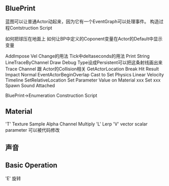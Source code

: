 
## BluePrint
蓝图可以让普通Actor动起来，因为它有一个EventGraph可以处理事件。
构造过程Contstruction Script

如何把球压在地面上
如何让BP中定义的Coponent变量在Actor的Default中显示变量

AddImpose
  Vel Change的用法
Tick中deltaseconds的用法
Print String
LineTraceByChannel
  Draw Debug Type设成Persistent可以把这条射线画出来
  Trace Channel 跟 Actor的Collision相关
GetActorLocation
Break Hit Result
  Impact Normal
EventActorBeginOverlap
Cast to 
Set Physics Linear Velocity
Timeline
SetRelativeLocation
Set Parameter Value on Material xxx
Set xxx
Spawn Sound Attached

BluePrint->Enumeration
Construction Script

## Material
'T' Texture Sample
  Alpha Channel
Multiply
'L' Lerp
'V' vector
scalar parameter 可以被代码修改

## 声音

## Basic Operation
'E' 旋转
